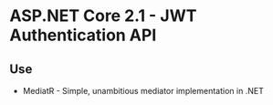 # ASP.NET Core 2.1 - JWT Authentication API

## Use
* MediatR - Simple, unambitious mediator implementation in .NET
